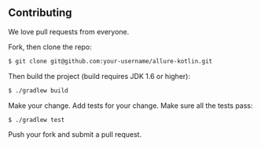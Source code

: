## Contributing 

We love pull requests from everyone. 

Fork, then clone the repo:

```bash
$ git clone git@github.com:your-username/allure-kotlin.git
```

Then build the project (build requires JDK 1.6 or higher):

```bash
$ ./gradlew build
```

Make your change. Add tests for your change. Make sure all the tests pass:

```bash
$ ./gradlew test
```

Push your fork and submit a pull request. 
